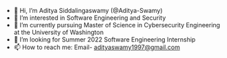 - 👋 Hi, I’m Aditya Siddalingaswamy (@Aditya-Swamy)
- 👀 I’m interested in Software Engineering and Security
- 🌱 I’m currently pursuing Master of Science in Cybersecurity Engineering at the University of Washington
- 💞️ I’m looking for Summer 2022 Software Engineering Internship
- 📫 How to reach me: Email- adityaswamy1997@gmail.com

<!---
Aditya-Swamy/Aditya-Swamy is a ✨ special ✨ repository because its `README.md` (this file) appears on your GitHub profile.
You can click the Preview link to take a look at your changes.
--->
